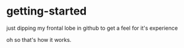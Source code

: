 # getting-started
just dipping my frontal lobe in github to get a feel for it's experience

oh so that's how it works.
